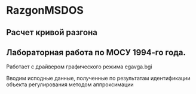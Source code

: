 # RazgonMSDOS
Расчет кривой разгона
------------
Лабораторная работа по МОСУ
1994-го года.
----
Работает с драйвером графического режима egavga.bgi

Вводим исподные данные, полученные по результатам идентификации объекта регулирования методом аппроксимации
